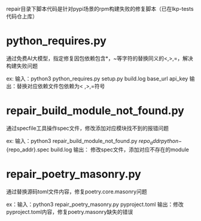 repair目录下脚本代码是针对pypi场景的rpm构建失败的修复脚本（已在lkp-tests代码仓上库）

# python_requires.py

通过免费AI大模型，指定修复因包依赖包含*，~等字符的替换同义的<,>,=，解决构建失败问题

ex: 输入：python3 python_requires.py setup.py build.log base_url api_key
输出：替换对应依赖文件包依赖为< ,>,=符号

# repair_build_module_not_found.py

通过specfile工具操作spec文件，修改添加对应模块找不到的报错问题

ex: 输入：python3 repair_build_module_not_found.py ${repo_addr} python-${repo_addr}.spec build.log
输出： 修改spec文件，添加对应不存在的module

# repair_poetry_masonry.py

通过替换源码toml文件内容，修复poetry.core.masonry问题

ex：输入：python3 repair_poetry_masonry.py pyproject.toml
输出：修改pyproject.toml内容，修复poetry.masonry缺失的错误
